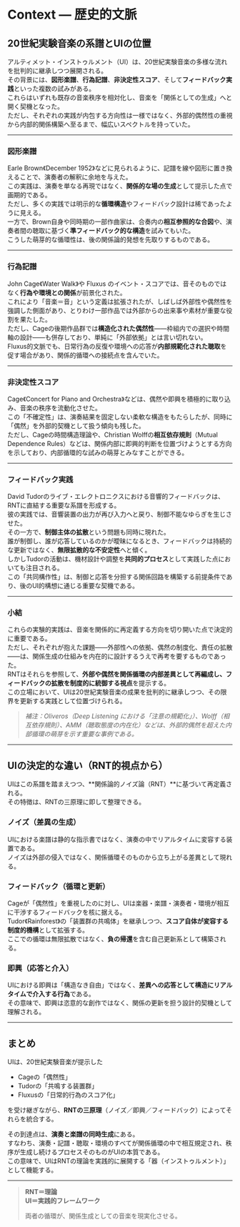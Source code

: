# Context — 歴史的文脈  
## 20世紀実験音楽の系譜とUIの位置

アルティメット・インストゥルメント（UI）は、20世紀実験音楽の多様な流れを批判的に継承しつつ展開される。  
その背景には、**図形楽譜**、**行為記譜**、**非決定性スコア**、そして**フィードバック実践**といった複数の試みがある。  
これらはいずれも既存の音楽秩序を相対化し、音楽を「関係としての生成」へと開く契機となった。  
ただし、それぞれの実践が内包する方向性は一様ではなく、外部的偶然性の重視から内部的関係構築へ至るまで、幅広いスペクトルを持っていた。

---

### 図形楽譜  
Earle Brown《December 1952》などに見られるように、記譜を線や図形に置き換えることで、演奏者の解釈に余地を与えた。  
この実践は、演奏を単なる再現ではなく、**関係的な場の生成**として提示した点で画期的である。  
ただし、多くの実践では明示的な**循環構造**やフィードバック設計は稀であったように見える。  
一方で、Brown自身や同時期の一部作曲家は、合奏内の**相互参照的な合図**や、演奏者間の聴取に基づく**準フィードバック的な構造**を試みてもいた。  
こうした萌芽的な循環性は、後の関係論的発想を先取りするものである。

---

### 行為記譜  
John Cage《Water Walk》や Fluxus のイベント・スコアでは、音そのものではなく**行為や環境との関係**が前景化された。  
これにより「音楽＝音」という定義は拡張されたが、しばしば外部性や偶然性を強調した側面があり、とりわけ一部作品では外部からの出来事や素材が重要な役割を果たした。  
ただし、Cageの後期作品群では**構造化された偶然性**——枠組内での選択や時間軸の設計——も併存しており、単純に「外部依拠」とは言い切れない。  
Fluxus的文脈でも、日常行為の反復や環境への応答が**内部規範化された聴取**を促す場合があり、関係的循環への接続点を含んでいた。

---

### 非決定性スコア  
Cage《Concert for Piano and Orchestra》などは、偶然や即興を積極的に取り込み、音楽の秩序を流動化させた。  
この「不確定性」は、演奏結果を固定しない柔軟な構造をもたらしたが、同時に「偶然」を外部的契機として扱う傾向も残した。  
ただし、Cageの時間構造理論や、Christian Wolffの**相互依存規則**（Mutual Dependence Rules）などは、関係内部に即興的判断を位置づけようとする方向を示しており、内部循環的な試みの萌芽とみなすことができる。

---

### フィードバック実践  
David Tudorのライブ・エレクトロニクスにおける音響的フィードバックは、RNTに直結する重要な系譜を形成する。  
彼の実践では、音響装置の出力が再び入力へと戻り、制御不能なゆらぎを生じさせた。  
その一方で、**制御主体の拡散**という問題も同時に現れた。  
誰が制御し、誰が応答しているのかが曖昧になるとき、フィードバックは持続的な更新ではなく、**無限拡散的な不安定性**へと傾く。  
しかしTudorの活動は、機材設計や調整を**共同的プロセス**として実践した点においても注目される。  
この「共同構作性」は、制御と応答を分担する関係回路を構築する前提条件であり、後のUI的構想に通じる重要な契機である。

---

### 小結  
これらの実験的実践は、音楽を関係的に再定義する方向を切り開いた点で決定的に重要である。  
ただし、それぞれが抱えた課題——外部性への依拠、偶然の制度化、責任の拡散——は、関係生成の仕組みを内在的に設計するうえで再考を要するものであった。  
RNTはそれらを参照して、**外部や偶然を関係循環の内部差異として再編成し、フィードバックの拡散を制度的に統御する視点**を提示する。  
この立場において、UIは20世紀実験音楽の成果を批判的に継承しつつ、その限界を更新する実践として位置づけられる。

> *補注：Oliveros（Deep Listening における「注意の規範化」）、Wolff（相互依存規則）、AMM（聴取態度の内在化）などは、外部的偶然を超えた内部循環の萌芽を示す重要な事例である。*

---

## UIの決定的な違い（RNT的視点から）
UIはこの系譜を踏まえつつ、**関係論的ノイズ論（RNT）**に基づいて再定義される。  
その特徴は、RNTの三原理に即して整理できる。

### ノイズ（差異の生成）
UIにおける楽譜は静的な指示書ではなく、演奏の中でリアルタイムに変容する装置である。  
ノイズは外部の侵入ではなく、関係循環そのものから立ち上がる差異として現れる。

### フィードバック（循環と更新）
Cageが「偶然性」を重視したのに対し、UIは楽器・楽譜・演奏者・環境が相互に干渉するフィードバックを核に据える。  
Tudor《Rainforest》の「装置群の共鳴体」を継承しつつ、**スコア自体が変容する制度的機構**として拡張する。  
ここでの循環は無限拡散ではなく、**負の帰還**を含む自己更新系として構築される。

### 即興（応答と介入）
UIにおける即興は「構造なき自由」ではなく、**差異への応答として構造にリアルタイムで介入する行為**である。  
その意味で、即興は恣意的な創作ではなく、関係の更新を担う設計的契機として理解される。

---

## まとめ
UIは、20世紀実験音楽が提示した  

- Cageの「偶然性」  
- Tudorの「共鳴する装置群」  
- Fluxusの「日常的行為のスコア化」  

を受け継ぎながら、**RNTの三原理**（ノイズ／即興／フィードバック）によってそれらを統合する。  

その到達点は、**演奏と楽譜の同時生成**にある。  
すなわち、演奏・記譜・聴取・環境のすべてが関係循環の中で相互規定され、秩序が生成し続けるプロセスそのものがUIの本質である。  
この意味で、UIはRNTの理論を実践的に展開する「器（インストゥルメント）」として機能する。

---

> **RNT＝理論**  
> **UI＝実践的フレームワーク**  
>  
> 両者の循環が、関係生成としての音楽を現実化させる。

